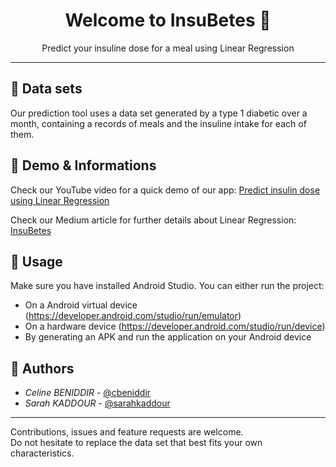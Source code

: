 <h1 align="center">Welcome to InsuBetes 🍴</h1>
<p align="center">
  Predict your insuline dose for a meal using Linear Regression
</p>

---

## 📓 Data sets

Our prediction tool uses a data set generated by a type 1 diabetic over a month, containing a records of meals and the insuline intake for each of them.

## 🔮 Demo & Informations

Check our YouTube video for a quick demo of our app: [Predict insulin dose using Linear Regression](https://youtu.be/CJ8PIzj8eqk)

Check our Medium article for further details about Linear Regression: [InsuBetes](https://medium.com/@sarah_4183/insubetes-predict-your-insulin-dose-using-linear-regression-ec02d1345624)

## 🚀 Usage

Make sure you have installed Android Studio. You can either run the project:
- On a Android virtual device (https://developer.android.com/studio/run/emulator)
- On a hardware device (https://developer.android.com/studio/run/device)
- By generating an APK and run the application on your Android device


## 🤝 Authors

- *Celine BENIDDIR* -  [@cbeniddir](https://twitter.com/cbeniddir) <br/>
- *Sarah KADDOUR* -  [@sarahkaddour](https://github.com/sarahkaddour)

---

Contributions, issues and feature requests are welcome.<br />
Do not hesitate to replace the data set that best fits your own characteristics.
